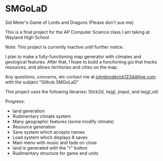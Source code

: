 # SMGoLaD
Sid Meier's Game of Lords and Dragons (Please don't sue me)



This is a final project for the AP Computer Science class I am taking at Wayland High School

Note: This project is currently inactive until further notice.

I plan to make a fully-functioning map generator with climates and geological features. After that, I hope to 
build a functioning gui that tracks resources, and allows territories and cities on the map.



Any questions, concerns, etc contact me at johnbroderick1234@live.com with the subject "Github SMGoLaD"


This project uses the following libraries: Slick2d, lwjgl, jinput, and lwjgl_util

Progress:

- land generation
- Rudimentary climate system
- Many geographic features (some modify climate)
- Resource generation
- Save system which accepts names
- Load system which displays 8 saves
- Main menu with music and fade on close
- land is generated with the "r" button
- Rudimentary structure for game and units
